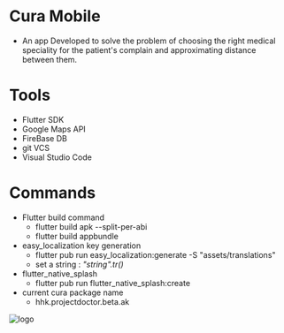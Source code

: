 # Cura Mobile
- An app Developed to solve the problem of choosing the right medical speciality for the patient's complain and approximating distance between them.

# Tools 
- Flutter SDK
- Google Maps API
- FireBase DB
- git VCS
- Visual Studio Code

# Commands 
- Flutter build command
    - flutter build apk --split-per-abi
    - flutter build appbundle
- easy_localization key generation
    - flutter pub run easy_localization:generate -S "assets/translations"
    - set a string : *"string".tr()*
- flutter_native_splash
    - flutter pub run flutter_native_splash:create
- current cura package name
    - hhk.projectdoctor.beta.ak
      


![logo](https://user-images.githubusercontent.com/70376381/114017638-efb24c80-9874-11eb-9fbc-7b58a91421a0.jpg)


